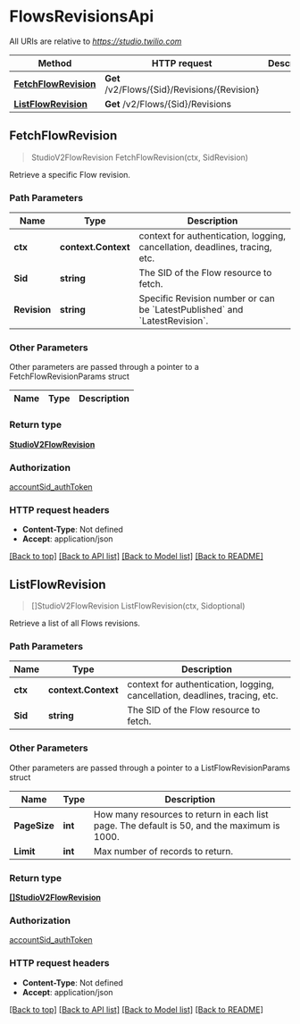 # FlowsRevisionsApi

All URIs are relative to *https://studio.twilio.com*

Method | HTTP request | Description
------------- | ------------- | -------------
[**FetchFlowRevision**](FlowsRevisionsApi.md#FetchFlowRevision) | **Get** /v2/Flows/{Sid}/Revisions/{Revision} | 
[**ListFlowRevision**](FlowsRevisionsApi.md#ListFlowRevision) | **Get** /v2/Flows/{Sid}/Revisions | 



## FetchFlowRevision

> StudioV2FlowRevision FetchFlowRevision(ctx, SidRevision)



Retrieve a specific Flow revision.

### Path Parameters


Name | Type | Description
------------- | ------------- | -------------
**ctx** | **context.Context** | context for authentication, logging, cancellation, deadlines, tracing, etc.
**Sid** | **string** | The SID of the Flow resource to fetch.
**Revision** | **string** | Specific Revision number or can be &#x60;LatestPublished&#x60; and &#x60;LatestRevision&#x60;.

### Other Parameters

Other parameters are passed through a pointer to a FetchFlowRevisionParams struct


Name | Type | Description
------------- | ------------- | -------------

### Return type

[**StudioV2FlowRevision**](StudioV2FlowRevision.md)

### Authorization

[accountSid_authToken](../README.md#accountSid_authToken)

### HTTP request headers

- **Content-Type**: Not defined
- **Accept**: application/json

[[Back to top]](#) [[Back to API list]](../README.md#documentation-for-api-endpoints)
[[Back to Model list]](../README.md#documentation-for-models)
[[Back to README]](../README.md)


## ListFlowRevision

> []StudioV2FlowRevision ListFlowRevision(ctx, Sidoptional)



Retrieve a list of all Flows revisions.

### Path Parameters


Name | Type | Description
------------- | ------------- | -------------
**ctx** | **context.Context** | context for authentication, logging, cancellation, deadlines, tracing, etc.
**Sid** | **string** | The SID of the Flow resource to fetch.

### Other Parameters

Other parameters are passed through a pointer to a ListFlowRevisionParams struct


Name | Type | Description
------------- | ------------- | -------------
**PageSize** | **int** | How many resources to return in each list page. The default is 50, and the maximum is 1000.
**Limit** | **int** | Max number of records to return.

### Return type

[**[]StudioV2FlowRevision**](StudioV2FlowRevision.md)

### Authorization

[accountSid_authToken](../README.md#accountSid_authToken)

### HTTP request headers

- **Content-Type**: Not defined
- **Accept**: application/json

[[Back to top]](#) [[Back to API list]](../README.md#documentation-for-api-endpoints)
[[Back to Model list]](../README.md#documentation-for-models)
[[Back to README]](../README.md)

